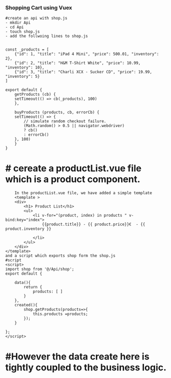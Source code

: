 ### Shopping Cart using Vuex
    #create an api with shop.js 
    - mkdir Api 
    - cd Api 
    - touch shop.js 
    - add the follwoing lines to shop.js 
 
       
    const _products = [
        {"id": 1, "title": "iPad 4 Mini", "price": 500.01, "inventory": 2},
        {"id": 2, "title": "H&M T-Shirt White", "price": 10.99, "inventory": 10},
        {"id": 3, "title": "Charli XCX - Sucker CD", "price": 19.99, "inventory": 5}
    ]
    
    export default {
        getProducts (cb) {
        setTimeout(() => cb(_products), 100)
        },
    
        buyProducts (products, cb, errorCb) {
        setTimeout(() => {
            // simulate random checkout failure.
            (Math.random() > 0.5 || navigator.webdriver)
            ? cb()
            : errorCb()
        }, 100)
        }
    }
#  # cereate a productList.vue file which is a product component. 
        In the productList.vue file, we have added a simple template 
        <template >
        <div>
            <h1> Product List</h1>    
            <ul>
                <li v-for="(product, index) in products " v-bind:key="index">
                    {{product.title}} - {{ product.price}}€  - {{ product.inventory }}

                </li>
            </ul>
        </div>
    </template>
    and a script which exports shop form the shop.js 
    #script 
    <script>
    import shop from '@/Api/shop';
    export default {
    
        data(){
            return {
                products: [ ]
            }
        },
        created(){
            shop.getProducts(products=>{
                this.products =products;
            });
        }

    };
    </script>

#   #However the data create here is tightly coupled to the business logic. 

